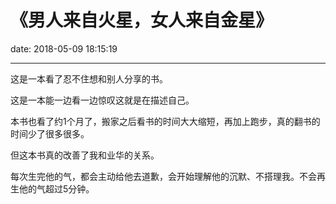# 《男人来自火星，女人来自金星》
date: 2018-05-09 18:15:19

---

这是一本看了忍不住想和别人分享的书。

这是一本能一边看一边惊叹这就是在描述自己。

本书也看了约1个月了，搬家之后看书的时间大大缩短，再加上跑步，真的翻书的时间少了很多很多。

但这本书真的改善了我和业华的关系。

每次生完他的气，都会主动给他去道歉，会开始理解他的沉默、不搭理我。不会再生他的气超过5分钟。